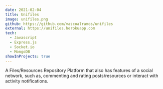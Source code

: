 ```yaml
---
date: 2021-02-04
title: Unifiles
image: unifiles.png
github: https://github.com/vascoalramos/unifiles
external: https://unifiles.herokuapp.com
tech:
  - Javascript
  - Express.js
  - Socket.io
  - MongoDB
showInProjects: true
---
```


A Files/Resources Repository Platform that also has features of a social network, such as, commenting and rating posts/resources or interact with activity notifications.
